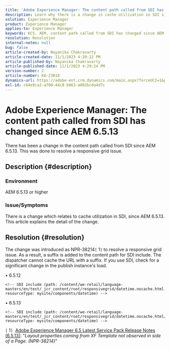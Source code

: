 ```yaml
---
title: 'Adobe Experience Manager: The content path called from SDI has changed since AEM 6.5.13'
description: Learn why there is a change in cache utilization in SDI since AEM 6.5.13.
solution: Experience Manager
product: Experience Manager
applies-to: Experience Manager
keywords: KCS, AEM, content path called from SDI has changed since AEM 6.5.13
resolution: Resolution
internal-notes: null
bug: false
article-created-by: Nayanika Chakravarty
article-created-date: 11/1/2023 4:20:22 PM
article-published-by: Nayanika Chakravarty
article-published-date: 11/1/2023 4:29:24 PM
version-number: 2
article-number: KA-23018
dynamics-url: https://adobe-ent.crm.dynamics.com/main.aspx?forceUCI=1&pagetype=entityrecord&etn=knowledgearticle&id=a2eba988-d278-ee11-8179-6045bd0065f9
exl-id: c64e9ca2-a700-44c8-b863-a002bcda4d7c
---
```

# Adobe Experience Manager: The content path called from SDI has changed since AEM 6.5.13


There has been a change in the content path called from SDI since AEM 6.5.13. This was done to resolve a responsive grid issue.

## Description {#description}


### <b>Environment</b>

AEM 6.5.13 or higher

### Issue/Symptoms

There is a change which relates to cache utilization in SDI, since AEM 6.5.13. This article explains the detail of the change.


## Resolution {#resolution}


The change was introduced as NPR-38214`[` 1`]`  to resolve a responsive grid issue. As a result, a suffix is added to the content path for SDI include. The dispatcher cannot cache the URL with a suffix. If you use SDI, check for a significant change in the publish instance's load.

• 6.5.12




```
<!-- SDI include (path: /content/we-retail/language-masters/en/test/_jcr_content/root/responsivegrid/datetime.nocache.html, resourceType: mysite/components/datetime) -->
```




• 6.5.13




```
<!-- SDI include (path: /content/we-retail/language-masters/en/test/_jcr_content/root/responsivegrid/datetime.nocache.html/mysite/components/datetime, resourceType: mysite/components/datetime) -->
```




`[` 1`]`  [Adobe Experience Manager 6.5 Latest Service Pack Release Notes (6.5.13)](https://experienceleague.adobe.com/docs/experience-manager-65/release-notes/service-pack/6-5-13.html): "*Layout properties coming from XF Template not observed in side of a Page. (NPR-38214)*"
